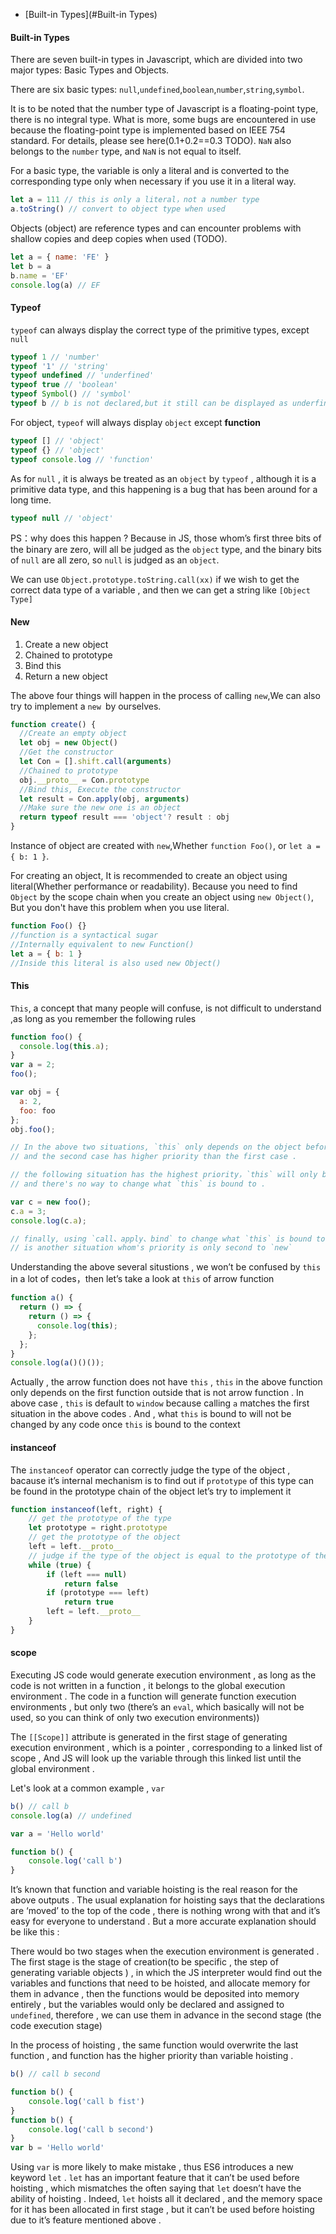 - [Built-in Types](#Built-in Types)

#### Built-in Types
There are seven built-in types in Javascript, which are divided into two major types: Basic Types and Objects.

There are six basic types: `null`,`undefined`,`boolean`,`number`,`string`,`symbol`.

It is to be noted that the number type of Javascript is a floating-point type, there is no integral type. What is more, some bugs are encountered in use because the floating-point type is implemented based on IEEE 754 standard. For details, please see here(0.1+0.2==0.3 TODO). `NaN` also belongs to the `number` type, and `NaN` is not equal to itself.

For a basic type, the variable is only a literal and is converted to the corresponding type only when necessary if you use it in a literal way.

```js
let a = 111 // this is only a literal，not a number type
a.toString() // convert to object type when used
```

Objects (object) are reference types and can encounter problems with shallow copies and deep copies when used (TODO).

```js
let a = { name: 'FE' }
let b = a
b.name = 'EF'
console.log(a) // EF
```


#### Typeof

 `typeof` can always display the correct type of the primitive types, except `null` 
```js
typeof 1 // 'number'
typeof '1' // 'string'
typeof undefined // 'underfined'
typeof true // 'boolean'
typeof Symbol() // 'symbol'
typeof b // b is not declared,but it still can be displayed as underfined
```

For object,  `typeof`  will always display  `object`  except **function**
```js
typeof [] // 'object'
typeof {} // 'object'
typeof console.log // 'function'
```

As for `null` , it is always be treated as an  `object`  by `typeof` , although it is a primitive data type, and this  happening is a bug that has been around for a long time.
```js
typeof null // 'object'
```

PS：why does this happen ?  Because in JS, those whom’s first three bits of the binary are zero, will all be judged as the `object` type, and the binary bits of  `null`  are all  zero, so  `null`  is judged as  an `object`.

We can use `Object.prototype.toString.call(xx)`  if we wish to get the correct data type of a variable , and then we can get a string like `[Object Type]`


#### New

1.   Create a new object
2.   Chained to prototype
3.   Bind this
4.   Return a new object

The above four things will happen in the process of calling `new`,We can also try to implement a `new `by ourselves.

```js
function create() {
  //Create an empty object
  let obj = new Object()
  //Get the constructor
  let Con = [].shift.call(arguments)
  //Chained to prototype
  obj.__proto__ = Con.prototype
  //Bind this, Execute the constructor
  let result = Con.apply(obj, arguments)
  //Make sure the new one is an object
  return typeof result === 'object'? result : obj
}
```

Instance of object are created with `new`,Whether `function Foo()`, or `let a = { b: 1 }`.

For creating an object, It is recommended to create an object using literal(Whether performance or readability). Because you need to find `Object` by the scope chain when you create an object using `new Object()`, But you don't have this problem when you use literal.

```js
function Foo() {}
//function is a syntactical sugar
//Internally equivalent to new Function()
let a = { b: 1 }
//Inside this literal is also used new Object()
```


#### This

`This`, a concept that many people will confuse, is not difficult to understand ,as long as you remember the following rules

```js
function foo() {
  console.log(this.a);
}
var a = 2;
foo();

var obj = {
  a: 2,
  foo: foo
};
obj.foo();

// In the above two situations, `this` only depends on the object before calling the function, 
// and the second case has higher priority than the first case .

// the following situation has the highest priority，`this` will only be bound to c，
// and there's no way to change what `this` is bound to .

var c = new foo();
c.a = 3;
console.log(c.a);

// finally, using `call、apply、bind` to change what `this` is bound to , 
// is another situation whom's priority is only second to `new`
```

Understanding the above several situstions ,  we won’t be confused by `this`  in a lot of codes，then let’s take a look at `this` of arrow function
```js
function a() {
  return () => {
    return () => {
      console.log(this);
    };
  };
}
console.log(a()()());
```
Actually , the arrow function does not have `this` , `this` in the above function only depends on the first function outside that is not arrow function . In above case , `this` is default to `window` because calling `a` matches the first situation in the above codes . And , what `this` is bound to will not be changed by any code once `this` is bound to the context


#### instanceof

The  `instanceof`  operator  can  correctly judge the type of the object , bacause  it’s  internal  mechanism is to find out  if `prototype` of this type  can be found in the prototype chain of the object
let’s try to implement it 
```js
function instanceof(left, right) {
    // get the prototype of the type
    let prototype = right.prototype
    // get the prototype of the object
    left = left.__proto__
    // judge if the type of the object is equal to the prototype of the type
    while (true) {
    	if (left === null)
    		return false
    	if (prototype === left)
    		return true
    	left = left.__proto__
    }
}
```

#### scope

Executing JS code would generate execution environment , as long as the code is not written in a function , it belongs to the global execution environment . The code in a function will generate function execution environments , but only two (there’s an `eval`, which basically will not be used, so you can think of only two execution environments))

The `[[Scope]]`  attribute is generated in the first stage of generating execution environment , which is a pointer , corresponding to a linked list of scope , And JS will look up the variable through this linked list until the global environment .

Let's look at a common example , `var`

```js
b() // call b
console.log(a) // undefined

var a = 'Hello world'

function b() {
	console.log('call b')
}
```

It’s known that function and variable hoisting is the real reason for the above outputs . The usual explanation for hoisting says that the declarations are ‘moved’ to the top of the code , there is nothing wrong with that and it’s easy for everyone to understand . But a more accurate explanation should be like this : 

There would bo two stages when the execution environment is generated  . The first stage is the stage of creation(to be specific , the step of generating variable objects ) , in which the JS interpreter would find out the variables and functions that need to be hoisted, and allocate memory for them in advance , then the functions would be deposited into memory entirely , but the variables would only be declared and assigned to  `undefined`, therefore , we can use them in advance in the second stage (the code execution stage)

In the process of hoisting , the same function would overwrite the last function , and function has the higher priority than variable hoisting .

```js
b() // call b second

function b() {
	console.log('call b fist')
}
function b() {
	console.log('call b second')
}
var b = 'Hello world'
```

Using `var`  is more likely to make mistake , thus ES6 introduces a new keyword `let`  .  `let`  has an  important feature that it can’t be used before hoisting , which mismatches the often saying that `let` doesn’t  have the ability of hoisting . Indeed, `let`  hoists all it declared , and  the memory space for it has been allocated  in first stage , but it can’t be used before hoisting due to it’s feature mentioned above .